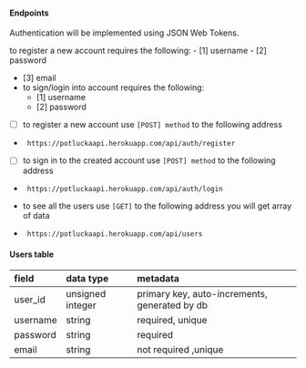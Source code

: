 

#### Endpoints

Authentication will be implemented using JSON Web Tokens.

to register a new account requires the following:
    - [1] username
    - [2] password
   - [3] email
- to sign/login into account requires the following:
    - [1] username
    - [2] password

- [ ] to register a new account use `[POST] method` to the following address 
-  ` https://potluckaapi.herokuapp.com/api/auth/register`
- [ ] to sign in to the created account use `[POST] method` to the following address 
-  ` https://potluckaapi.herokuapp.com/api/auth/login`

- to see all the users use `[GET]` to the following address you will get array of data 
-   ` https://potluckaapi.herokuapp.com/api/users`
    

#### Users table

| field    | data type        | metadata                                      |
| :------- | :--------------- | :-------------------------------------------- |
| user_id  | unsigned integer | primary key, auto-increments, generated by db |
| username | string           | required, unique                              |
| password | string           | required                                      |
| email    | string           | not required ,unique                          |


